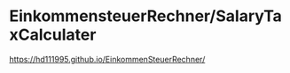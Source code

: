 # EinkommensteuerRechner/SalaryTaxCalculater <br> 
https://hd111995.github.io/EinkommenSteuerRechner/